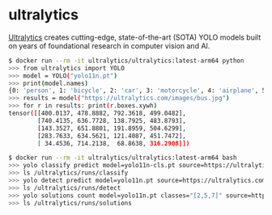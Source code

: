 ultralytics
===========

[Ultralytics][1] creates cutting-edge, state-of-the-art (SOTA) YOLO models built on
years of foundational research in computer vision and AI.

```bash
$ docker run --rm -it ultralytics/ultralytics:latest-arm64 python
>>> from ultralytics import YOLO
>>> model = YOLO("yolo11n.pt")
>>> print(model.names)
{0: 'person', 1: 'bicycle', 2: 'car', 3: 'motorcycle', 4: 'airplane', 5: 'bus', 6: 'train', 7: 'truck', ...}
>>> results = model("https://ultralytics.com/images/bus.jpg")
>>> for r in results: print(r.boxes.xywh)
tensor([[400.0137, 478.8882, 792.3618, 499.0482],
        [740.4135, 636.7728, 138.7925, 483.8793],
        [143.3527, 651.8801, 191.8959, 504.6299],
        [283.7633, 634.5621, 121.4087, 451.7472],
        [ 34.4536, 714.2138,  68.8638, 316.2908]])
```

```bash
$ docker run --rm -it ultralytics/ultralytics:latest-arm64 bash
>>> yolo classify predict model=yolo11n-cls.pt source=https://ultralytics.com/images/bus.jpg
>>> ls /ultralytics/runs/classify
>>> yolo detect predict model=yolo11n.pt source=https://ultralytics.com/images/bus.jpg
>>> ls /ultralytics/runs/detect
>>> yolo solutions count model=yolo11n.pt classes="[2,5,7]" source=https://basicai-asset.s3.amazonaws.com/www/blogs/yolov8-object-counting/street.mp4
>>> ls /ultralytics/runs/solutions
```

[1]: https://github.com/ultralytics/ultralytics
